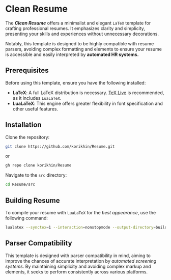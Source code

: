 # Clean Resume

The ***Clean Resume*** offers a minimalist and elegant `LaTeX` template for crafting professional resumes. It emphasizes clarity and simplicity, presenting your skills and experiences without unnecessary decorations.

Notably, this template is designed to be highly compatible with resume parsers, avoiding complex formatting and elements to ensure your resume is accessible and easily interpreted by **automated HR systems.**

## Prerequisites

Before using this template, ensure you have the following installed:

- **LaTeX**: A full LaTeX distribution is necessary. [TeX Live](https://tug.org/texlive/) is recommended, as it includes `LuaLaTeX`.
- **LuaLaTeX**: This engine offers greater flexibility in font specification and other useful features.

## Installation

Clone the repository:

```sh
git clone https://github.com/korikhin/Resume.git
```

or

```sh
gh repo clone korikhin/Resume
```

Navigate to the `src` directory:

```sh
cd Resume/src
```

## Building Resume

To compile your resume with `LuaLaTeX` for the _best appearance_, use the following command:

```sh
lualatex --synctex=1 --interaction=nonstopmode --output-directory=build main.tex
```

## Parser Compatibility

This template is designed with parser compatibility in mind, aiming to improve the chances of accurate interpretation by *automated screening systems*. By maintaining simplicity and avoiding complex markup and elements, it seeks to perform consistently across various platforms.
